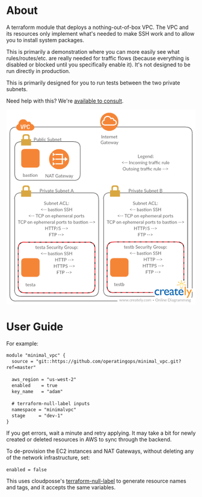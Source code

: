 # About

A terraform module that deploys a nothing-out-of-box VPC. The VPC and its resources only implement what's needed to make SSH work and to allow you to install system packages.

This is primarily a demonstration where you can more easily see what rules/routes/etc. are really needed for traffic flows (because everything is disabled or blocked until you specifically enable it). It's not designed to be run directly in production.

This is primarily designed for you to run tests between the two private subnets.

Need help with this? We're [available to consult][consult].

![Network Diagram](diagram.png)

# User Guide

For example:

```
module "minimal_vpc" {
  source = "git::https://github.com/operatingops/minimal_vpc.git?ref=master"

  aws_region = "us-west-2"
  enabled    = true
  key_name   = "adam"

  # terraform-null-label inputs
  namespace = "minimalvpc"
  stage     = "dev-1"
}
```

If you get errors, wait a minute and retry applying. It may take a bit for newly created or deleted resources in AWS to sync through the backend.

To de-provision the EC2 instances and NAT Gateways, without deleting any of the network infrastructure, set:

```enabled = false```

This uses cloudposse's [terraform-null-label](https://github.com/cloudposse/terraform-null-label/tree/0.5.3) to generate resource names and tags, and it accepts the same variables.

[consult]: https://operatingops.com/hire
